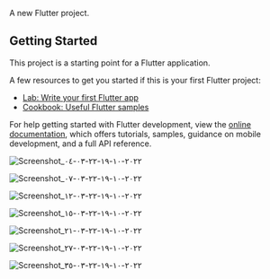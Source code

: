 A new Flutter project.

## Getting Started

This project is a starting point for a Flutter application.

A few resources to get you started if this is your first Flutter project:

- [Lab: Write your first Flutter app](https://docs.flutter.dev/get-started/codelab)
- [Cookbook: Useful Flutter samples](https://docs.flutter.dev/cookbook)

For help getting started with Flutter development, view the
[online documentation](https://docs.flutter.dev/), which offers tutorials,
samples, guidance on mobile development, and a full API reference.

![Screenshot_٢٠٢٢-١٠-١٩-٢٢-٠٣-٠٤](https://user-images.githubusercontent.com/95576756/196781503-08f74077-c9c1-4fb8-a5b9-21f45c5fa31b.png)

![Screenshot_٢٠٢٢-١٠-١٩-٢٢-٠٣-٠٧](https://user-images.githubusercontent.com/95576756/196781679-b36a3f50-be4d-45de-a6fe-f8df98bc227f.png)

![Screenshot_٢٠٢٢-١٠-١٩-٢٢-٠٣-١٢](https://user-images.githubusercontent.com/95576756/196781740-18b270ad-d0f3-48dd-acd9-c5ced41f3eda.png)

![Screenshot_٢٠٢٢-١٠-١٩-٢٢-٠٣-١٥](https://user-images.githubusercontent.com/95576756/196781791-d7c5177f-905d-4e84-a7a8-5bb895aabc6b.png)

![Screenshot_٢٠٢٢-١٠-١٩-٢٢-٠٣-٢١](https://user-images.githubusercontent.com/95576756/196781840-a36102dc-cf35-4496-80cd-75199e181239.png)

![Screenshot_٢٠٢٢-١٠-١٩-٢٢-٠٣-٢٧](https://user-images.githubusercontent.com/95576756/196781920-d8391d53-7e5d-4e1b-b627-d114cbc754d4.png)

![Screenshot_٢٠٢٢-١٠-١٩-٢٢-٠٣-٣٥](https://user-images.githubusercontent.com/95576756/196781952-426df240-063b-4474-9052-c51c88e77733.png)
